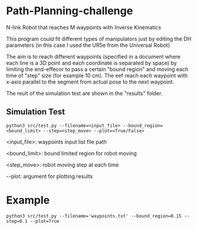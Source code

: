 # Path-Planning-challenge
N-link Robot that reaches M waypoints with Inverse Kinematics

This program could fit different types of manipulators just by editing the DH parameters (in this case I used the UR5e from the Universal Robot)

The aim is to reach different waypoints (specified in a document where each line is a 3D point and each coordinate is separated by space) by limiting the end-effecor to pass a certain "bound region" and moving each time of "step" size (for example 10 cm). The eef reach each waypoint with x-axis parallel to the segment from actual pose to the next waypoint.

The reult of the simulation test are shown in the "results" folder.


## Simulation Test

    python3 src/test.py --filename=<input_file> --bound_region=<bound_limit> --step=<step_move> --plot=<True/False>
    
<input_file>:       waypoints input list file path

<bound_limit>:      bound limited region for robot moving 

<step_move>:        robot moving step at each time

--plot:             argument for plotting results

# Example

    python3 src/test.py --filename='waypoints.txt' --bound_region=0.15 --step=0.1 --plot=True

    


